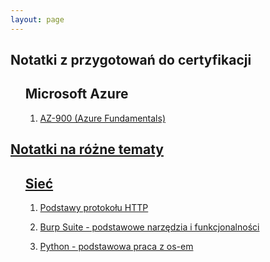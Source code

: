 ```yaml
---
layout: page
---
```

<section>
	<h1>Notatki z przygotowań do certyfikacji</h1>
	<ul>
		<p><h2>Microsoft Azure</h2>
			<ol>
				<li><a href="{{ "/AZ-900-preparation-notes" | prepend: site.baseurl | replace: '//', '/' }}"><p>AZ-900 (Azure Fundamentals)</p></li>
			</ol>
		</p>
	</ul>
</section>
<section>
	<h1>Notatki na różne tematy</h1>
	<ul>
		<p><h2>Sieć</h2>
			<ol>
				<li><a href="{{ "/HTTP-basic" | prepend: site.baseurl | replace: '//', '/' }}"><p>Podstawy protokołu HTTP</p></a></li>
				<li><a href="{{ "/burp-suite" | prepend: site.baseurl | replace: '//', '/' }}"><p>Burp Suite - podstawowe narzędzia i funkcjonalności</p></a></li>
				<li><a href="{{ "/Python_os" | prepend: site.baseurl | replace: '//', '/' }}"><p>Python - podstawowa praca z os-em</p></a></li>
			</ol>
		</p>
	</ul>
</section>
